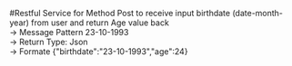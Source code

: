 #Restful Service for Method Post to receive input birthdate (date-month-year) from user and return Age value back <br />
-> Message Pattern 23-10-1993 <br />
-> Return Type: Json <br />
-> Formate {"birthdate":"23-10-1993","age":24}
